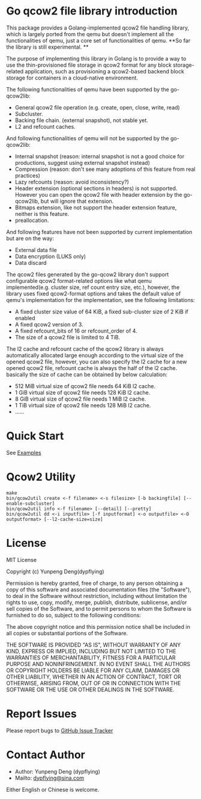 Go qcow2 file library introduction
==================================
This package provides a Golang-implemented qcow2 file handling library, which is largely ported from the qemu but doesn't implement all the functionalities of qemu, just a core set of functionalities of qemu.  **So far the library is still experimental. **

The purpose of implementing this library in Golang is to provide a way to use the thin-provisioned file storage in qcow2 format for any block storage-related application, such as provisioning a qcow2-based backend block storage for containers in a cloud-native environment. 

The following functionalities of qemu have been supported by the go-qcow2lib: 

- General qcow2 file operation (e.g. create, open, close, write, read) 
- Subcluster. 
- Backing file chain. (external snapshot), not stable yet. 
- L2 and refcount caches. 

And following functionalities of qemu will not be supported by the go-qcow2lib: 

- Internal snapshot (reason: internal snapshot is not a good choice for productions, suggest using external snapshot instead)
- Compression (reason: don't see many adoptions of this feature from real practices)
- Lazy refcounts (reason: avoid inconsistency?)
- Header extension (optional sections in headers) is not supported. However you can open the qcow2 file with header extension by the go-qcow2lib, but will ignore that extension. 
- Bitmaps extension, like not support the header extension feature, neither is this feature. 
- preallocation.

And following features have not been supported by current implementation but are on the way: 
- External data file 
- Data encryption (LUKS only)
- Data discard

The qcow2 files generated by the go-qcow2 library don't support configurable qcow2 format-related options like what qemu implemented(e.g. cluster size, ref count entry size, etc.), however, the library uses fixed qcow2-format options and 
takes the default value of qemu's implementation for the implementation, see the following limitations: 
- A fixed cluster size value of 64 KiB, a fixed sub-cluster size of 2 KiB if enabled 
- A fixed qcow2 version of 3. 
- A fixed refcount_bits of 16 or refcount_order of 4.  
- The size of a qcow2 file is limited to 4 TiB. 

The l2 cache and refcount cache of the qcow2 library is always automatically allocated large enough according to the virtual size of the opened qcow2 file, however, you can also specify the l2 cache for a new opened qcow2 file, refcount cache is always the half of the l2 cache. basically the size of cache can be obtained by below calculation: 
- 512 MiB virtual size of qcow2 file needs 64 KiB l2 cache.
- 1 GiB virtual size of qcow2 file needs 128 KiB l2 cache. 
- 8 GiB virtual size of qcow2 file needs 1 MiB l2 cache. 
- 1 TiB virtual size of qcow2 file needs 128 MiB l2 cache. 
- ...... 

Quick Start 
===========
See [Examples](https://github.com/dypflying/go-qcow2lib/tree/main/examples) 

Qcow2 Utility 
==============
```shell
make 
bin/qcow2util create <-f filename> <-s filesize> [-b backingfile] [--enable-subcluster]
bin/qcow2util info <-f filename> [--detail] [--pretty] 
bin/qcow2util dd <-i inputfile> [-f inputformat] <-o outputfile> <-O outputformat> [--l2-cache-size=size]
```

License 
=======
MIT License

Copyright (c) Yunpeng Deng(dypflying)

Permission is hereby granted, free of charge, to any person obtaining a copy of this software and associated documentation files (the "Software"), to deal in the Software without restriction, including without limitation the rights to use, copy, modify, merge, publish, distribute, sublicense, and/or sell copies of the Software, and to permit persons to whom the Software is furnished to do so, subject to the following conditions:

The above copyright notice and this permission notice shall be included in all copies or substantial portions of the Software.

THE SOFTWARE IS PROVIDED "AS IS", WITHOUT WARRANTY OF ANY KIND, EXPRESS OR IMPLIED, INCLUDING BUT NOT LIMITED TO THE WARRANTIES OF MERCHANTABILITY, FITNESS FOR A PARTICULAR PURPOSE AND NONINFRINGEMENT. IN NO EVENT SHALL THE AUTHORS OR COPYRIGHT HOLDERS BE LIABLE FOR ANY CLAIM, DAMAGES OR OTHER LIABILITY, WHETHER IN AN ACTION OF CONTRACT, TORT OR OTHERWISE, ARISING FROM, OUT OF OR IN CONNECTION WITH THE SOFTWARE OR THE USE OR OTHER DEALINGS IN THE SOFTWARE.

Report Issues 
=============
Please report bugs to [GitHub Issue Tracker](https://github.com/dypflying/go-qcow2lib/issues) 


Contact Author
==============
- Author: Yunpeng Deng (dypflying)
- Mailto: dypflying@sina.com

Either English or Chinese is welcome.